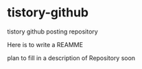 # tistory-github
tistory github posting repository

Here is to write a REAMME

plan to fill in a description of Repository soon
